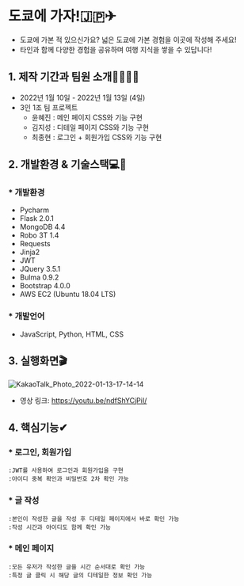 # 도쿄에 가자!🇯🇵✈


* 도쿄에 가본 적 있으신가요? 넓은 도쿄에 가본 경험을 이곳에 작성해 주세요!
* 타인과 함께 다양한 경험을 공유하며 여행 지식을 쌓을 수 있답니다!

## 1. 제작 기간과 팀원 소개👨‍💻👩‍💻

* 2022년 1월 10일 - 2022년 1월 13일 (4일)
* 3인 1조 팀 프로젝트   
  * 윤혜진 : 메인 페이지 CSS와 기능 구현   
  * 김지성 : 디테일 페이지 CSS와 기능 구현   
  * 최종현 : 로그인 + 회원가입 CSS와 기능 구현   
 
## 2. 개발환경 & 기술스택💻🔨 
### * 개발환경
* Pycharm
* Flask 2.0.1   
* MongoDB 4.4
* Robo 3T 1.4
* Requests
* Jinja2
* JWT
* JQuery 3.5.1   
* Bulma 0.9.2
* Bootstrap 4.0.0
* AWS EC2 (Ubuntu 18.04 LTS)
### * 개발언어
* JavaScript, Python, HTML, CSS

## 3. 실행화면🎬
![KakaoTalk_Photo_2022-01-13-17-14-14](https://user-images.githubusercontent.com/96376530/149291685-baf783e5-6e3a-414a-a61c-a1671b63ddf8.png)

* 영상 링크: <https://youtu.be/ndfShYCjPiI/>

## 4. 핵심기능✔
### * 로그인, 회원가입
    :JWT를 사용하여 로그인과 회원가입을 구현
    :아이디 중복 확인과 비밀번호 2차 확인 가능
### * 글 작성
    :본인이 작성한 글을 작성 후 디테일 페이지에서 바로 확인 가능
    :작성 시간과 아이디도 함께 확인 가능
### * 메인 페이지
    :모든 유저가 작성한 글을 시간 순서대로 확인 가능
    :특정 글 클릭 시 해당 글의 디테일한 정보 확인 가능
